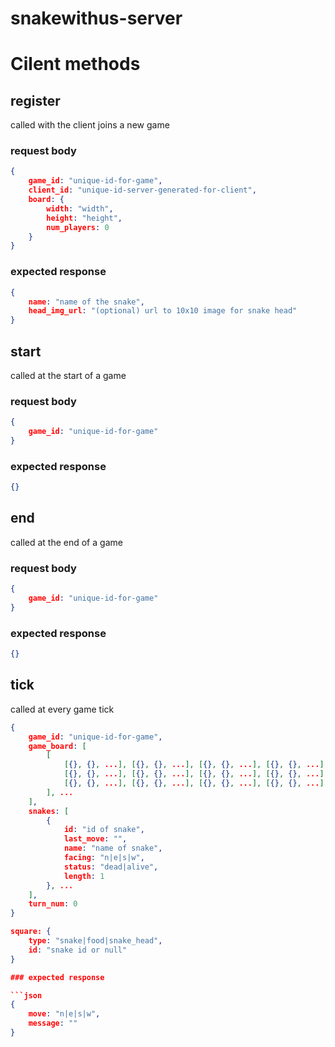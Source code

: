 snakewithus-server
==================

# Cilent methods

## register

called with the client joins a new game

### request body

```json
{
    game_id: "unique-id-for-game",
    client_id: "unique-id-server-generated-for-client",
    board: {
        width: "width",
        height: "height",
        num_players: 0
    }
}
```

### expected response

```json
{
    name: "name of the snake",
    head_img_url: "(optional) url to 10x10 image for snake head"
}
```

## start
called at the start of a game

### request body

```json
{
    game_id: "unique-id-for-game"
}
```

### expected response

```json
{}
```

## end
called at the end of a game

### request body

```json
{
    game_id: "unique-id-for-game"
}
```

### expected response

```json
{}
```

## tick
called at every game tick

```json
{
    game_id: "unique-id-for-game",
    game_board: [
        [
            [{}, {}, ...], [{}, {}, ...], [{}, {}, ...], [{}, {}, ...], ...
            [{}, {}, ...], [{}, {}, ...], [{}, {}, ...], [{}, {}, ...], ...
            [{}, {}, ...], [{}, {}, ...], [{}, {}, ...], [{}, {}, ...], ...
        ], ...
    ],
    snakes: [
        {
            id: "id of snake",
            last_move: "",
            name: "name of snake",
            facing: "n|e|s|w",
            status: "dead|alive",
            length: 1
        }, ...
    ],
    turn_num: 0
}
```

```json
square: {
    type: "snake|food|snake_head",
    id: "snake id or null"
}

### expected response

```json
{
    move: "n|e|s|w",
    message: ""
}
```

